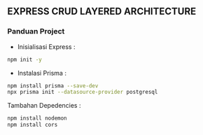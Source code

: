 ## EXPRESS CRUD LAYERED ARCHITECTURE

### Panduan Project
 
- Inisialisasi Express : 

```sh
npm init -y
```

- Instalasi Prisma :
```sh
npm install prisma --save-dev
npx prisma init --datasource-provider postgresql
```

Tambahan Depedencies : 
```sh
npm install nodemon
npm install cors
```